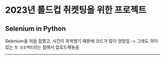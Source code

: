 # 2023년 롤드컵 취켓팅을 위한 프로젝트

## Selenium in Python

Selenium을 처음 접했고, 시간이 촉박했기 때문에 코드가 많이 엉망임
-> 그래도 의미있는 `첫 프로젝트`라는 점에서 업로드해놓음

---
